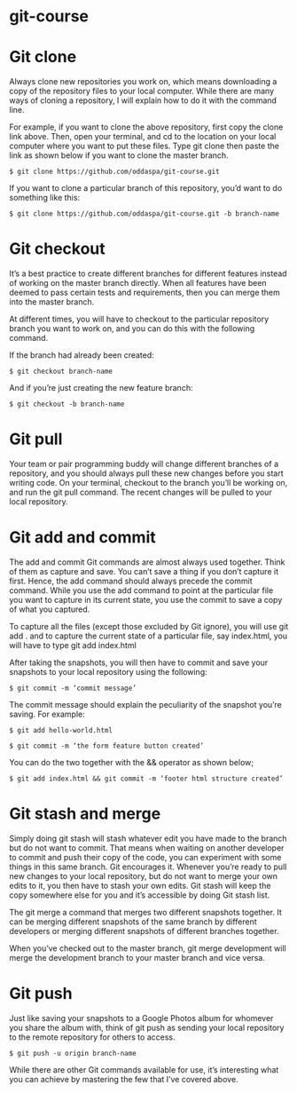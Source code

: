 # git-course

# Git clone
Always clone new repositories you work on, which means downloading a copy of the repository files to your local computer. While there are many ways of cloning a repository, I will explain how to do it with the command line.

For example, if you want to clone the above repository, first copy the clone link above. Then, open your terminal, and cd to the location on your local computer where you want to put these files. Type git clone then paste the link as shown below if you want to clone the master branch.

`$ git clone https://github.com/oddaspa/git-course.git`

If you want to clone a particular branch of this repository, you’d want to do something like this:

`$ git clone https://github.com/oddaspa/git-course.git -b branch-name`

# Git checkout
It’s a best practice to create different branches for different features instead of working on the master branch directly. When all features have been deemed to pass certain tests and requirements, then you can merge them into the master branch.

At different times, you will have to checkout to the particular repository branch you want to work on, and you can do this with the following command.

If the branch had already been created:

`$ git checkout branch-name`

And if you’re just creating the new feature branch:

`$ git checkout -b branch-name`

# Git pull
Your team or pair programming buddy will change different branches of a repository, and you should always pull these new changes before you start writing code. On your terminal, checkout to the branch you’ll be working on, and run the git pull command. The recent changes will be pulled to your local repository.

# Git add and commit
The add and commit Git commands are almost always used together. Think of them as capture and save. You can’t save a thing if you don’t capture it first. Hence, the add command should always precede the commit command. While you use the add command to point at the particular file you want to capture in its current state, you use the commit to save a copy of what you captured.

To capture all the files (except those excluded by Git ignore), you will use git add . and to capture the current state of a particular file, say index.html, you will have to type git add index.html

After taking the snapshots, you will then have to commit and save your snapshots to your local repository using the following:

`$ git commit -m ‘commit message’`

The commit message should explain the peculiarity of the snapshot you’re saving. For example:

`$ git add hello-world.html`

`$ git commit -m ‘the form feature button created’`

You can do the two together with the && operator as shown below;

`$ git add index.html && git commit -m ‘footer html structure created’`

# Git stash and merge
Simply doing git stash will stash whatever edit you have made to the branch but do not want to commit. That means when waiting on another developer to commit and push their copy of the code, you can experiment with some things in this same branch. Git encourages it. Whenever you’re ready to pull new changes to your local repository, but do not want to merge your own edits to it, you then have to stash your own edits. Git stash will keep the copy somewhere else for you and it’s accessible by doing Git stash list.

The git merge a command that merges two different snapshots together. It can be merging different snapshots of the same branch by different developers or merging different snapshots of different branches together.

When you’ve checked out to the master branch, git merge development will merge the development branch to your master branch and vice versa.

# Git push
Just like saving your snapshots to a Google Photos album for whomever you share the album with, think of git push as sending your local repository to the remote repository for others to access.

`$ git push -u origin branch-name`

While there are other Git commands available for use, it’s interesting what you can achieve by mastering the few that I’ve covered above.

